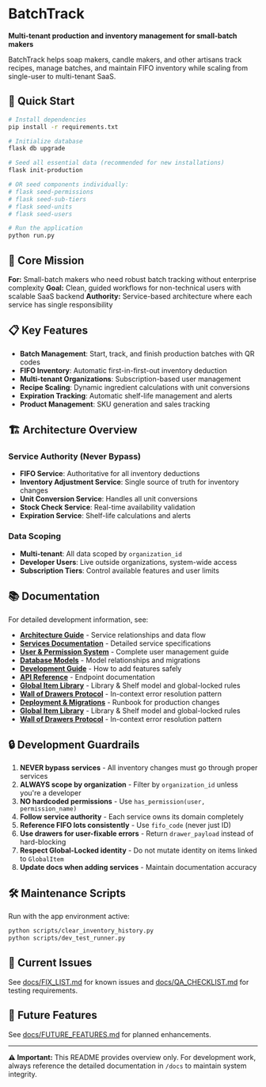 # BatchTrack

**Multi-tenant production and inventory management for small-batch makers**

BatchTrack helps soap makers, candle makers, and other artisans track recipes, manage batches, and maintain FIFO inventory while scaling from single-user to multi-tenant SaaS.

## 🚀 Quick Start

```bash
# Install dependencies
pip install -r requirements.txt

# Initialize database
flask db upgrade

# Seed all essential data (recommended for new installations)
flask init-production

# OR seed components individually:
# flask seed-permissions
# flask seed-sub-tiers  
# flask seed-units
# flask seed-users

# Run the application
python run.py
```

## 🎯 Core Mission

**For:** Small-batch makers who need robust batch tracking without enterprise complexity
**Goal:** Clean, guided workflows for non-technical users with scalable SaaS backend
**Authority:** Service-based architecture where each service has single responsibility

## 📋 Key Features

- **Batch Management**: Start, track, and finish production batches with QR codes
- **FIFO Inventory**: Automatic first-in-first-out inventory deduction
- **Multi-tenant Organizations**: Subscription-based user management
- **Recipe Scaling**: Dynamic ingredient calculations with unit conversions
- **Expiration Tracking**: Automatic shelf-life management and alerts
- **Product Management**: SKU generation and sales tracking

## 🏗️ Architecture Overview

### Service Authority (Never Bypass)
- **FIFO Service**: Authoritative for all inventory deductions
- **Inventory Adjustment Service**: Single source of truth for inventory changes
- **Unit Conversion Service**: Handles all unit conversions
- **Stock Check Service**: Real-time availability validation
- **Expiration Service**: Shelf-life calculations and alerts

### Data Scoping
- **Multi-tenant**: All data scoped by `organization_id`
- **Developer Users**: Live outside organizations, system-wide access
- **Subscription Tiers**: Control available features and user limits

## 📚 Documentation

For detailed development information, see:

- **[Architecture Guide](docs/ARCHITECTURE.md)** - Service relationships and data flow
- **[Services Documentation](docs/SERVICES.md)** - Detailed service specifications
- **[User & Permission System](docs/USERS_AND_PERMISSIONS.md)** - Complete user management guide
- **[Database Models](docs/DATABASE_MODELS.md)** - Model relationships and migrations
- **[Development Guide](docs/DEVELOPMENT_GUIDE.md)** - How to add features safely
- **[API Reference](docs/API_REFERENCE.md)** - Endpoint documentation
 - **[Global Item Library](docs/GLOBAL_ITEM_LIBRARY.md)** - Library & Shelf model and global-locked rules
 - **[Wall of Drawers Protocol](docs/WALL_OF_DRAWERS_PROTOCOL.md)** - In-context error resolution pattern
 - **[Deployment & Migrations](deploy_migration_guide.md)** - Runbook for production changes
 - **[Global Item Library](docs/GLOBAL_ITEM_LIBRARY.md)** - Library & Shelf model and global-locked rules
 - **[Wall of Drawers Protocol](docs/WALL_OF_DRAWERS_PROTOCOL.md)** - In-context error resolution pattern

## 🔒 Development Guardrails

1. **NEVER bypass services** - All inventory changes must go through proper services
2. **ALWAYS scope by organization** - Filter by `organization_id` unless you're a developer  
3. **NO hardcoded permissions** - Use `has_permission(user, permission_name)`
4. **Follow service authority** - Each service owns its domain completely
5. **Reference FIFO lots consistently** - Use `fifo_code` (never just ID)
6. **Use drawers for user-fixable errors** - Return `drawer_payload` instead of hard-blocking
7. **Respect Global-Locked identity** - Do not mutate identity on items linked to `GlobalItem`
8. **Update docs when adding services** - Maintain documentation accuracy

## 🛠️ Maintenance Scripts

Run with the app environment active:

```bash
python scripts/clear_inventory_history.py
python scripts/dev_test_runner.py
```

## 🐛 Current Issues

See [docs/FIX_LIST.md](docs/FIX_LIST.md) for known issues and [docs/QA_CHECKLIST.md](docs/QA_CHECKLIST.md) for testing requirements.

## 🔮 Future Features

See [docs/FUTURE_FEATURES.md](docs/FUTURE_FEATURES.md) for planned enhancements.

---

**⚠️ Important:** This README provides overview only. For development work, always reference the detailed documentation in `/docs` to maintain system integrity.